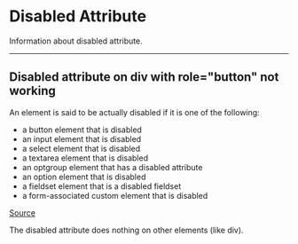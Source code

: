# Disabled Attribute

Information about disabled attribute.

---

## Disabled attribute on div with role="button" not working

An element is said to be actually disabled if it is one of the following:  
  
- a button element that is disabled  
- an input element that is disabled  
- a select element that is disabled  
- a textarea element that is disabled  
- an optgroup element that has a disabled attribute  
- an option element that is disabled  
- a fieldset element that is a disabled fieldset  
- a form-associated custom element that is disabled

[Source]([https://github.com/facebook/react/issues/8977](https://github.com/facebook/react/issues/8977))

The disabled attribute does nothing on other elements (like div).